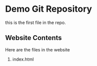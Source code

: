 # Demo Git Repository

this is the first file in the repo.

## Website Contents

Here are the files in the website

1. index.html